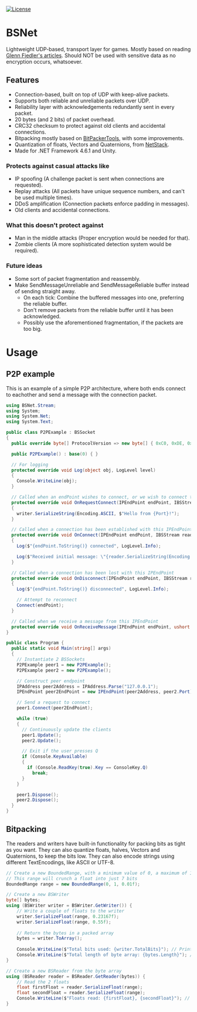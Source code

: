 [![License](https://img.shields.io/github/license/KredeGC/BSNet?style=flat-square)](https://github.com/KredeGC/BSNet/blob/master/LICENSE)
# BSNet
Lightweight UDP-based, transport layer for games.
Mostly based on reading [Glenn Fiedler's articles](https://gafferongames.com).
Should NOT be used with sensitive data as no encryption occurs, whatsoever.

## Features
* Connection-based, built on top of UDP with keep-alive packets.
* Supports both reliable and unreliable packets over UDP.
* Reliability layer with acknowledgements redundantly sent in every packet.
* 20 bytes (and 2 bits) of packet overhead.
* CRC32 checksum to protect against old clients and accidental connections.
* Bitpacking mostly based on [BitPackerTools](https://github.com/LazyBui/BitPackerTools), with some improvements.
* Quantization of floats, Vectors and Quaternions, from [NetStack](https://github.com/nxrighthere/NetStack).
* Made for .NET Framework 4.6.1 and Unity.

### Protects against casual attacks like
* IP spoofing (A challenge packet is sent when connections are requested).
* Replay attacks (All packets have unique sequence numbers, and can't be used multiple times).
* DDoS amplification (Connection packets enforce padding in messages).
* Old clients and accidental connections.

### What this doesn't protect against
* Man in the middle attacks (Proper encryption would be needed for that).
* Zombie clients (A more sophisticated detection system would be required).

### Future ideas
* Some sort of packet fragmentation and reassembly.
* Make SendMessageUnreliable and SendMessageReliable buffer instead of sending straight away.
  * On each tick: Combine the buffered messages into one, preferring the reliable buffer.
  * Don't remove packets from the reliable buffer until it has been acknowledged.
  * Possibly use the aforementioned fragmentation, if the packets are too big.

# Usage
## P2P example
This is an example of a simple P2P architecture, where both ends connect to eachother and send a message with the connection packet.
```csharp
using BSNet.Stream;
using System;
using System.Net;
using System.Text;

public class P2PExample : BSSocket
{
  public override byte[] ProtocolVersion => new byte[] { 0xC0, 0xDE, 0xDE, 0xAD };

  public P2PExample() : base(0) { }

  // For logging
  protected override void Log(object obj, LogLevel level)
  {
    Console.WriteLine(obj);
  }

  // Called when an endPoint wishes to connect, or we wish to connect to them
  protected override void OnRequestConnect(IPEndPoint endPoint, IBSStream writer)
  {
    writer.SerializeString(Encoding.ASCII, $"Hello from {Port}!");
  }

  // Called when a connection has been established with this IPEndPoint
  protected override void OnConnect(IPEndPoint endPoint, IBSStream reader)
  {
    Log($"{endPoint.ToString()} connected", LogLevel.Info);

    Log($"Received initial message: \"{reader.SerializeString(Encoding.ASCII)}\"", LogLevel.Info);
  }

  // Called when a connection has been lost with this IPEndPoint
  protected override void OnDisconnect(IPEndPoint endPoint, IBSStream reader)
  {
    Log($"{endPoint.ToString()} disconnected", LogLevel.Info);

    // Attempt to reconnect
    Connect(endPoint);
  }

  // Called when we receive a message from this IPEndPoint
  protected override void OnReceiveMessage(IPEndPoint endPoint, ushort sequence, IBSStream reader) { }
}

public class Program {
  public static void Main(string[] args)
  {
    // Instantiate 2 BSSockets
    P2PExample peer1 = new P2PExample();
    P2PExample peer2 = new P2PExample();

    // Construct peer endpoint
    IPAddress peer2Address = IPAddress.Parse("127.0.0.1");
    IPEndPoint peer2EndPoint = new IPEndPoint(peer2Address, peer2.Port);

    // Send a request to connect
    peer1.Connect(peer2EndPoint);

    while (true)
    {
      // Continuously update the clients
      peer1.Update();
      peer2.Update();

      // Exit if the user presses Q
      if (Console.KeyAvailable)
      {
        if (Console.ReadKey(true).Key == ConsoleKey.Q)
          break;
      }
    }

    peer1.Dispose();
    peer2.Dispose();
  }
}
```

## Bitpacking
The readers and writers have built-in functionality for packing bits as tight as you want.
They can also quantize floats, halves, Vectors and Quaternions, to keep the bits low.
They can also encode strings using different TextEncodings, like ASCII or UTF-8.
```csharp
// Create a new BoundedRange, with a minimum value of 0, a maximum of 1 and 0.01 in precision
// This range will crunch a float into just 7 bits
BoundedRange range = new BoundedRange(0, 1, 0.01f);

// Create a new BSWriter
byte[] bytes;
using (BSWriter writer = BSWriter.GetWriter()) {
    // Write a couple of floats to the writer
    writer.SerializeFloat(range, 0.23167f);
    writer.SerializeFloat(range, 0.55f);
    
    // Return the bytes in a packed array
    bytes = writer.ToArray();
    
    Console.WriteLine($"Total bits used: {writer.TotalBits}"); // Prints 14
    Console.WriteLine($"Total length of byte array: {bytes.Length}"); // Prints 2
}

// Create a new BSReader from the byte array
using (BSReader reader = BSReader.GetReader(bytes)) {
    // Read the 2 floats
    float firstFloat = reader.SerializeFloat(range);
    float secondFloat = reader.SerializeFloat(range);
    Console.WriteLine($"Floats read: {firstFloat}, {secondFloat}"); // Prints 0.23 and 0.55
}
```